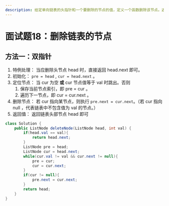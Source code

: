 ```yaml
---
description: 给定单向链表的头指针和一个要删除的节点的值，定义一个函数删除该节点。返回删除后的链表的头节点。注意：此题对比原题有改动
---
```


# 面试题18：删除链表的节点

## 方法一：双指针

1. 特例处理： 当应删除头节点 head 时，直接返回 head.next 即可。
2. 初始化： `pre = head` , `cur = head.next` 。
3. 定位节点： 当 cur 为空 **或** cur 节点值等于 val 时跳出。否则
   1. 保存当前节点索引，即 pre = cur 。
   2. 遍历下一节点，即 cur = cur.next 。
4. 删除节点： 若 cur 指向某节点，则执行 `pre.next = cur.next`。（若 cur 指向 null ，代表链表中不包含值为 val 的节点。）
5. 返回值： 返回链表头部节点 head 即可

```java
class Solution {
    public ListNode deleteNode(ListNode head, int val) {
        if(head.val == val){
            return head.next;
        }
        ListNode pre = head;
        ListNode cur = head.next;
        while(cur.val != val && cur.next != null){
            pre = cur;
            cur = cur.next;
        }
        if(cur != null){
            pre.next = cur.next;
        }
        return head;
    }
}
```

